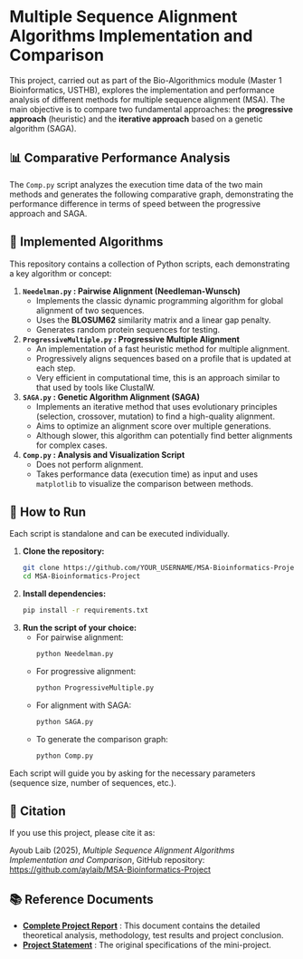 # Multiple Sequence Alignment Algorithms Implementation and Comparison
This project, carried out as part of the Bio-Algorithmics module (Master 1 Bioinformatics, USTHB), explores the implementation and performance analysis of different methods for multiple sequence alignment (MSA).
The main objective is to compare two fundamental approaches: the **progressive approach** (heuristic) and the **iterative approach** based on a genetic algorithm (SAGA).
## 📊 Comparative Performance Analysis
The `Comp.py` script analyzes the execution time data of the two main methods and generates the following comparative graph, demonstrating the performance difference in terms of speed between the progressive approach and SAGA.
## 🤖 Implemented Algorithms
This repository contains a collection of Python scripts, each demonstrating a key algorithm or concept:
1.  **`Needelman.py` : Pairwise Alignment (Needleman-Wunsch)**
    - Implements the classic dynamic programming algorithm for global alignment of two sequences.
    - Uses the **BLOSUM62** similarity matrix and a linear gap penalty.
    - Generates random protein sequences for testing.
2.  **`ProgressiveMultiple.py` : Progressive Multiple Alignment**
    - An implementation of a fast heuristic method for multiple alignment.
    - Progressively aligns sequences based on a profile that is updated at each step.
    - Very efficient in computational time, this is an approach similar to that used by tools like ClustalW.
3.  **`SAGA.py` : Genetic Algorithm Alignment (SAGA)**
    - Implements an iterative method that uses evolutionary principles (selection, crossover, mutation) to find a high-quality alignment.
    - Aims to optimize an alignment score over multiple generations.
    - Although slower, this algorithm can potentially find better alignments for complex cases.
4.  **`Comp.py` : Analysis and Visualization Script**
    - Does not perform alignment.
    - Takes performance data (execution time) as input and uses `matplotlib` to visualize the comparison between methods.
## 🚀 How to Run
Each script is standalone and can be executed individually.
1.  **Clone the repository:**
    ```bash
    git clone https://github.com/YOUR_USERNAME/MSA-Bioinformatics-Project.git
    cd MSA-Bioinformatics-Project
    ```
2.  **Install dependencies:**
    ```bash
    pip install -r requirements.txt
    ```
3.  **Run the script of your choice:**
    - For pairwise alignment:
      ```bash
      python Needelman.py
      ```
    - For progressive alignment:
      ```bash
      python ProgressiveMultiple.py
      ```
    - For alignment with SAGA:
      ```bash
      python SAGA.py
      ```
    - To generate the comparison graph:
      ```bash
      python Comp.py
      ```
Each script will guide you by asking for the necessary parameters (sequence size, number of sequences, etc.).
## 📌 Citation
If you use this project, please cite it as:

Ayoub Laib (2025), *Multiple Sequence Alignment Algorithms Implementation and Comparison*, GitHub repository: https://github.com/aylaib/MSA-Bioinformatics-Project



## 📚 Reference Documents
- **[Complete Project Report](./rapport_alignement_multiple.pdf)** : This document contains the detailed theoretical analysis, methodology, test results and project conclusion.
- **[Project Statement](./enonce_projet.pdf)** : The original specifications of the mini-project.
